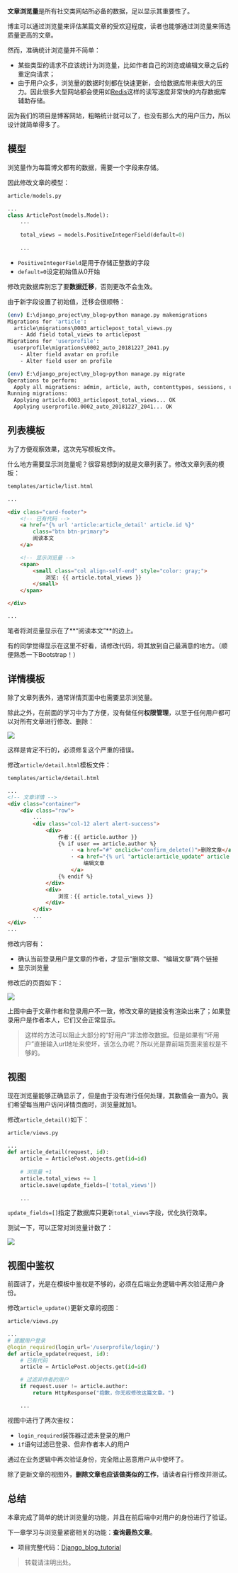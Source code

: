 **文章浏览量**是所有社交类网站所必备的数据，足以显示其重要性了。

博主可以通过浏览量来评估某篇文章的受欢迎程度，读者也能够通过浏览量来筛选质量更高的文章。

然而，准确统计浏览量并不简单：

- 某些类型的请求不应该统计为浏览量，比如作者自己的浏览或编辑文章之后的重定向请求；
- 由于用户众多，浏览量的数据时刻都在快速更新，会给数据库带来很大的压力。因此很多大型网站都会使用如[Redis](https://redis.io/)这样的读写速度非常快的内存数据库辅助存储。

因为我们的项目是博客网站，粗略统计就可以了，也没有那么大的用户压力，所以设计就简单得多了。

## 模型

浏览量作为每篇博文都有的数据，需要一个字段来存储。

因此修改文章的模型：

```python
article/models.py

...
class ArticlePost(models.Model):
    ...
    
    total_views = models.PositiveIntegerField(default=0)
    
    ...
```

- `PositiveIntegerField`是用于存储正整数的字段
- `default=0`设定初始值从0开始

修改完数据库别忘了要**数据迁移**，否则更改不会生效。

由于新字段设置了初始值，迁移会很顺畅：

```bash
(env) E:\django_project\my_blog>python manage.py makemigrations
Migrations for 'article':
  article\migrations\0003_articlepost_total_views.py
    - Add field total_views to articlepost
Migrations for 'userprofile':
  userprofile\migrations\0002_auto_20181227_2041.py
    - Alter field avatar on profile
    - Alter field user on profile

(env) E:\django_project\my_blog>python manage.py migrate
Operations to perform:
  Apply all migrations: admin, article, auth, contenttypes, sessions, userprofile
Running migrations:
  Applying article.0003_articlepost_total_views... OK
  Applying userprofile.0002_auto_20181227_2041... OK
```

## 列表模板

为了方便观察效果，这次先写模板文件。

什么地方需要显示浏览量呢？很容易想到的就是文章列表了。修改文章列表的模板：

```html
templates/article/list.html

...

<div class="card-footer">
    <!-- 已有代码 -->
    <a href="{% url 'article:article_detail' article.id %}"
        class="btn btn-primary">
        阅读本文
    </a>

    <!-- 显示浏览量 -->
    <span>
        <small class="col align-self-end" style="color: gray;">
            浏览: {{ article.total_views }}
        </small>
    </span>

</div>

...
```

笔者将浏览量显示在了**“阅读本文”**的边上。

有的同学觉得显示在这里不好看，请修改代码，将其放到自己最满意的地方。（顺便熟悉一下Bootstrap！）

## 详情模板

除了文章列表外，通常详情页面中也需要显示浏览量。

除此之外，在前面的学习中为了方便，没有做任何**权限管理**，以至于任何用户都可以对所有文章进行修改、删除：

![](https://blog.dusaiphoto.com/dusainet-7000K/t20-1.jpg)

这样是肯定不行的，必须修复这个严重的错误。

修改`article/detail.html`模板文件：

```html
templates/article/detail.html

...
<!-- 文章详情 -->
<div class="container">
    <div class="row">
        ...
        <div class="col-12 alert alert-success">
            <div>
                作者：{{ article.author }}
                {% if user == article.author %}
                    · <a href="#" onclick="confirm_delete()">删除文章</a>
                    · <a href="{% url "article:article_update" article.id %}">
                        编辑文章
                    </a>
                {% endif %}
            </div>
            <div>
                浏览：{{ article.total_views }}
            </div>
        </div>
        ...
</div>
...
```

修改内容有：

- 确认当前登录用户是文章的作者，才显示“删除文章、“编辑文章”两个链接
- 显示浏览量

修改后的页面如下：

![](https://blog.dusaiphoto.com/dusainet-7000K/t20-2.jpg)

上图中由于文章作者和登录用户不一致，修改文章的链接没有渲染出来了；如果登录用户是作者本人，它们又会正常显示。

> 这样的方法可以阻止大部分的“好用户”非法修改数据。但是如果有“坏用户”直接输入url地址来使坏，该怎么办呢？所以光是靠前端页面来鉴权是不够的。

## 视图

现在浏览量能够正确显示了，但是由于没有进行任何处理，其数值会一直为0。我们希望每当用户访问详情页面时，浏览量就加1。

修改`article_detail()`如下：

```python
article/views.py

...
def article_detail(request, id):
    article = ArticlePost.objects.get(id=id)
    
    # 浏览量 +1
    article.total_views += 1
    article.save(update_fields=['total_views'])
    
    ...
```

`update_fields=[]`指定了数据库只更新`total_views`字段，优化执行效率。

测试一下，可以正常对浏览量计数了：

![](https://blog.dusaiphoto.com/dusainet-7000K/t20-3.jpg)

## 视图中鉴权

前面讲了，光是在模板中鉴权是不够的，必须在后端业务逻辑中再次验证用户身份。

修改`article_update()`更新文章的视图：

```python
article/views.py

...
# 提醒用户登录
@login_required(login_url='/userprofile/login/')
def article_update(request, id):
    # 已有代码
    article = ArticlePost.objects.get(id=id)

    # 过滤非作者的用户
    if request.user != article.author:
        return HttpResponse("抱歉，你无权修改这篇文章。")

    ...
```

视图中进行了两次鉴权：

- `login_required`装饰器过滤未登录的用户
- `if`语句过滤已登录、但非作者本人的用户

通过在业务逻辑中再次验证身份，完全阻止恶意用户从中使坏了。

除了更新文章的视图外，**删除文章也应该做类似的工作**，请读者自行修改并测试。

## 总结

本章完成了简单的统计浏览量的功能，并且在前后端中对用户的身份进行了验证。

下一章学习与浏览量紧密相关的功能：**查询最热文章**。

- 项目完整代码：[Django_blog_tutorial](https://github.com/stacklens/django_blog_tutorial)

> 转载请注明出处。